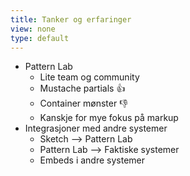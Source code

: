 ```yaml
---
title: Tanker og erfaringer
view: none
type: default
---
```


<ul>
<li class="slide">
    Pattern Lab
    <ul>
    <li class="slide">Lite team og community</li>
<!--
Bare fem personer
Lite community
Ingen store aktører som backer dem
-->
    <li class="slide">Mustache partials &#128077;</li>
    <li class="slide">Container mønster &#128078;</li>
    <li class="slide">Kanskje for mye fokus på markup</li>
<!--
Ikke noe som sier hvordan man tillegger dynamisk funksjonalitet
-->
    </ul>
</li>
<li class="slide">
    Integrasjoner med andre systemer
    <ul>
    <li class="slide">Sketch --> Pattern Lab</li>
    <li class="slide">Pattern Lab --> Faktiske systemer</li>
    <li class="slide">Embeds i andre systemer</li>
<!--
F.eks. Enonic XP, eller Frontify
-->
    </ul>
</li>
</ul>